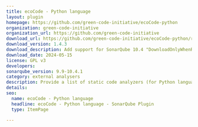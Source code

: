 ```yaml
---
title: ecoCode - Python language
layout: plugin
homepage: https://github.com/green-code-initiative/ecoCode-python
organization: green-code-initiative
organization_url: https://github.com/green-code-initiative
download_url: https://github.com/green-code-initiative/ecoCode-python/releases/download/1.4.3/ecocode-python-plugin-1.4.3.jar
download_version: 1.4.3
download_description: Add support for SonarQube 10.4 "DownloadOnlyWhenRequired" feature; correction setter problem on constructor method; check Sonarqube 10.4.1 compatibility
download_date: 2024-05-15
license: GPL v3
developers: 
sonarqube_version: 9.9-10.4.1
category: external analysers
description: Provide a list of static code analyzers (for Python language) to highlight code structures that may have a negative ecological impact&#58; energy and resources over-consumption, "fatware", shortening terminals' lifespan, etc.
details: 
seo:
  name: ecoCode - Python language
  headline: ecoCode - Python language - SonarQube Plugin
  type: ItemPage

---
```

